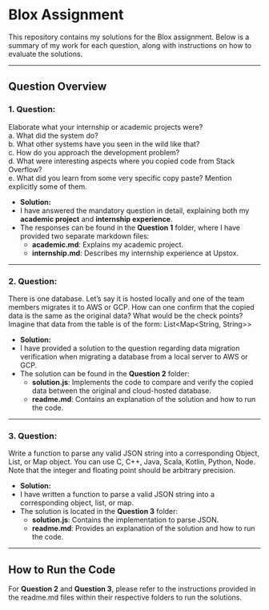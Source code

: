 # Blox Assignment

This repository contains my solutions for the Blox assignment. Below is a summary of my work for each question, along with instructions on how to evaluate the solutions.

---

## Question Overview

### 1. **Question:**  
  Elaborate what your internship or academic projects were?  
  a. What did the system do?  
  b. What other systems have you seen in the wild like that?  
  c. How do you approach the development problem?  
  d. What were interesting aspects where you copied code from Stack Overflow?  
  e. What did you learn from some very specific copy paste? Mention explicitly some of them.

- **Solution:**  
- I have answered the mandatory question in detail, explaining both my **academic project** and **internship experience**.
- The responses can be found in the **Question 1** folder, where I have provided two separate markdown files:
  - **academic.md**: Explains my academic project.
  - **internship.md**: Describes my internship experience at Upstox.

---

### 2. **Question:**  
  There is one database. Let’s say it is hosted locally and one of the team members migrates it to AWS or GCP. How can one confirm that the copied data is the same as the original data? What would be the check points? Imagine that data from the table is of the form: List<Map<String, String>>

- **Solution:**  
- I have provided a solution to the question regarding data migration verification when migrating a database from a local server to AWS or GCP.
- The solution can be found in the **Question 2** folder:
  - **solution.js**: Implements the code to compare and verify the copied data between the original and cloud-hosted database.
  - **readme.md**: Contains an explanation of the solution and how to run the code.

---

### 3. **Question:**  
  Write a function to parse any valid JSON string into a corresponding Object, List, or Map object. You can use C, C++, Java, Scala, Kotlin, Python, Node. Note that the integer and floating point should be arbitrary precision.

- **Solution:**  
- I have written a function to parse a valid JSON string into a corresponding object, list, or map.
- The solution is located in the **Question 3** folder:
  - **solution.js**: Contains the implementation to parse JSON.
  - **readme.md**: Provides an explanation of the solution and how to run the code.

---

## How to Run the Code

For **Question 2** and **Question 3**, please refer to the instructions provided in the readme.md files within their respective folders to run the solutions.
